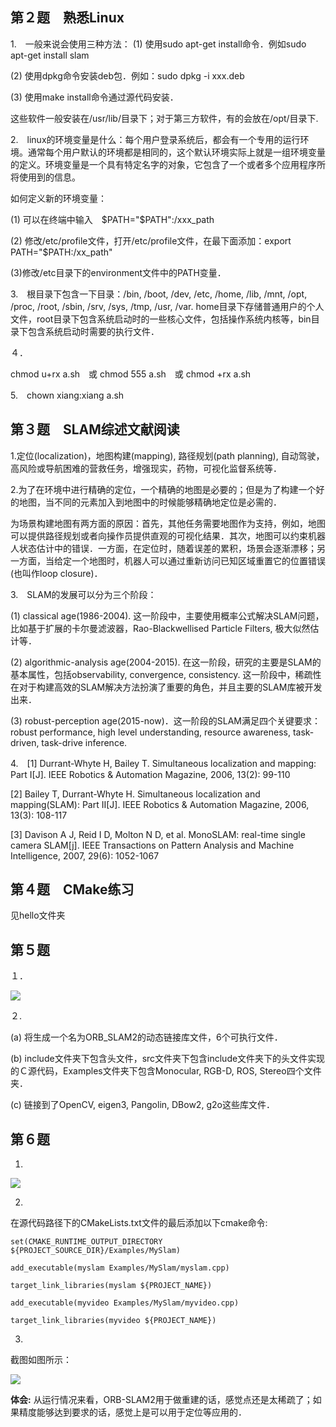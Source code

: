 ## 第２题　熟悉Linux

1.　一般来说会使用三种方法：
(1) 使用sudo apt-get install命令．例如sudo apt-get install slam

(2) 使用dpkg命令安装deb包．例如：sudo dpkg -i xxx.deb

(3) 使用make install命令通过源代码安装．

这些软件一般安装在/usr/lib/目录下；对于第三方软件，有的会放在/opt/目录下.

2.　linux的环境变量是什么：每个用户登录系统后，都会有一个专用的运行环境。通常每个用户默认的环境都是相同的，这个默认环境实际上就是一组环境变量的定义。环境变量是一个具有特定名字的对象，它包含了一个或者多个应用程序所将使用到的信息。

如何定义新的环境变量：

(1) 可以在终端中输入　$PATH="$PATH":/xxx_path

(2) 修改/etc/profile文件，打开/etc/profile文件，在最下面添加：export PATH="$PATH:/xx_path"

(3)修改/etc目录下的environment文件中的PATH变量．

3.　根目录下包含一下目录：/bin, /boot, /dev, /etc, /home, /lib, /mnt, /opt, /proc, /root, /sbin, /srv, /sys, /tmp, /usr, /var.
home目录下存储普通用户的个人文件，root目录下包含系统启动时的一些核心文件，包括操作系统内核等，bin目录下包含系统启动时需要的执行文件．

４．

chmod u+rx a.sh　或
chmod 555 a.sh　或
chmod +rx a.sh

5.　chown xiang:xiang a.sh


## 第３题　SLAM综述文献阅读

1.定位(localization)，地图构建(mapping), 路径规划(path planning), 自动驾驶，高风险或导航困难的营救任务，增强现实，药物，可视化监督系统等．

2.为了在环境中进行精确的定位，一个精确的地图是必要的；但是为了构建一个好的地图，当不同的元素加入到地图中的时候能够精确地定位是必需的．

为场景构建地图有两方面的原因：首先，其他任务需要地图作为支持，例如，地图可以提供路径规划或者向操作员提供直观的可视化结果．其次，地图可以约束机器人状态估计中的错误．一方面，在定位时，随着误差的累积，场景会逐渐漂移；另一方面，当给定一个地图时，机器人可以通过重新访问已知区域重置它的位置错误(也叫作loop closure)．

3.　SLAM的发展可以分为三个阶段：

(1) classical age(1986-2004). 这一阶段中，主要使用概率公式解决SLAM问题，比如基于扩展的卡尔曼滤波器，Rao-Blackwellised Particle Filters, 极大似然估计等．

(2) algorithmic-analysis age(2004-2015). 在这一阶段，研究的主要是SLAM的基本属性，包括observability, convergence, consistency. 这一阶段中，稀疏性在对于构建高效的SLAM解决方法扮演了重要的角色，并且主要的SLAM库被开发出来．

(3) robust-perception age(2015-now)．这一阶段的SLAM满足四个关键要求：robust performance, high level understanding, resource awareness, task-driven, task-drive inference.

4.　[1] Durrant-Whyte H, Bailey T. Simultaneous localization and mapping: Part I[J]. IEEE Robotics & Automation Magazine, 2006, 13(2): 99-110

[2] Bailey T, Durrant-Whyte H. Simultaneous localization and mapping(SLAM): Part II[J]. IEEE Robotics & Automation Magazine, 2006, 13(3): 108-117

[3] Davison A J, Reid I D, Molton N D, et al. MonoSLAM: real-time single camera SLAM[j]. IEEE Transactions on Pattern Analysis and Machine Intelligence, 2007, 29(6): 1052-1067

## 第４题　CMake练习

见hello文件夹

## 第５题
１．

![](https://github.com/AIBluefisher/DeepBlue_SLAM/blob/master/week-1/orb_slam_dl.png)

２.

(a) 将生成一个名为ORB_SLAM2的动态链接库文件，6个可执行文件．

(b) include文件夹下包含头文件，src文件夹下包含include文件夹下的头文件实现的Ｃ源代码，Examples文件夹下包含Monocular, RGB-D, ROS, Stereo四个文件夹．

(c) 链接到了OpenCV, eigen3, Pangolin, DBow2, g2o这些库文件．

## 第６题

1.
![](https://github.com/AIBluefisher/DeepBlue_SLAM/blob/master/week-1/orb_slam_compile.png)


2.

在源代码路径下的CMakeLists.txt文件的最后添加以下cmake命令:

```
set(CMAKE_RUNTIME_OUTPUT_DIRECTORY ${PROJECT_SOURCE_DIR}/Examples/MySlam)

add_executable(myslam Examples/MySlam/myslam.cpp)

target_link_libraries(myslam ${PROJECT_NAME})

add_executable(myvideo Examples/MySlam/myvideo.cpp)

target_link_libraries(myvideo ${PROJECT_NAME})
```

3.

截图如图所示：

![](https://github.com/AIBluefisher/DeepBlue_SLAM/blob/master/week-1/myslam.png)

**体会:** 从运行情况来看，ORB-SLAM2用于做重建的话，感觉点还是太稀疏了；如果精度能够达到要求的话，感觉上是可以用于定位等应用的．

